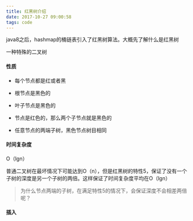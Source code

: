 ```yaml
---
title: 红黑树介绍
date: 2017-10-27 09:00:58
tags: code
---
```


java8之后，hashmap的桶链表引入了红黑树算法。大概先了解什么是红黑树

一种特殊的二叉树

#### 性质

* 每个节点都是红或者黑

* 根节点是黑色的

* 叶子节点是黑色的

* 节点是红色的，那么两个子节点就是黑色的

* 任意节点的两端子树，黑色节点树目相同




#### 时间复杂度

O（lgn）

普通二叉树在最坏情况下可能达到O（n），但是红黑树的特性5，保证了没有一个子树的深度是另一个子树的两倍。这样保证了时间复杂度平均在O（lgn）

> 为什么节点两端的子树，在满足特性5的情况下，会保证深度不会相差两倍呢？



#### 插入












